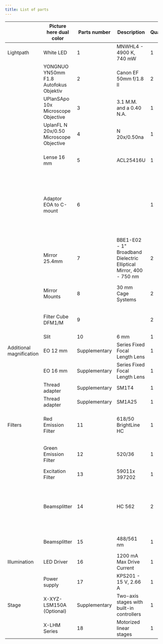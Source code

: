 ```yaml
---
title: List of parts 
---
```


|                          | Picture here dual color                 | Parts number  | Description                    | Quantity | Price 1 unit | Vendor                                                                                                                                                             | Link                                                                                                                                                                                                                                                                                                                                                                                                                                                     |
| ------------------------ | --------------------------------------- | ------------- | ------------------------------ | -------- | ------------ | ------------------------------------------------------------------------------------------------------------------------------------------------------------------ | -------------------------------------------------------------------------------------------------------------------------------------------------------------------------------------------------------------------------------------------------------------------------------------------------------------------------------------------------------------------------------------------------------------------------------------------------------- |
| Lightpath                | White LED                               | 1             | MNWHL4 - 4900 K, 740 mW        | 1        | 155.69       | Thorlabs                                                                                                                                                           | [https://www.thorlabs.de/thorproduct.cfm?partnumber=MNWHL4](https://www.thorlabs.de/thorproduct.cfm?partnumber=MNWHL4)                                                                                                                                                                                                                                                                                                                                   |
|                          | YONGNUO YN50mm F1.8 Autofokus Objektiv  | 2             | Canon EF 50mm f/1.8 II         | 2        | 100          | YONGNUO                                                                                                                                                            | [https://www.amazon.com/](https://www.amazon.com/)                                                                                                                                                                                                                                                                                                                                                                                                       |
|                          | UPlanSApo 10x Microscope Objective      | 3             | 3.1 M.M. and a 0.40 N.A.       | 1        | 1.778        | Olympus                                                                                                                                                            | [https://microscopecentral.com/products/olympus-uplansapo-10x-microscope-objective](https://microscopecentral.com/products/olympus-uplansapo-10x-microscope-objective)                                                                                                                                                                                                                                                                                   |
|                          | UplanFL N 20x/0.50 Microscope Objective | 4             | N 20x/0.50na                   | 1        | 1.162        | Olympus                                                                                                                                                            | [https://spectraservices.com/product/1-u2b5252.html](https://spectraservices.com/product/1-u2b5252.html)                                                                                                                                                                                                                                                                                                                                                 |
|                          | Lense 16 mm                             | 5             | ACL25416U                      | 1        | 28.59        | Thorlabs                                                                                                                                                           | [https://www.thorlabs.de/thorproduct.cfm?partnumber=ACL25416U-A](https://www.thorlabs.de/thorproduct.cfm?partnumber=ACL25416U-A)                                                                                                                                                                                                                                                                                                                         |
|                          | Adaptor EOA to C-mount                  | 6             |                                | 1        | 39           | Kipon                                                                                                                                                              | [https://www.amazon.com/Kipon-Canon-Mount-Camera-Adapter/dp/B00X94AQ12/ref=sr_1_5?crid=1UP8MOVSZ8S3K&keywords=canon+EF+to+c-mount+kipon+bayonet&qid=1654184403&sprefix=canon+ef+to+c-mount+kipon+bayonet%2Caps%2C153&sr=8-5](https://www.amazon.com/Kipon-Canon-Mount-Camera-Adapter/dp/B00X94AQ12/ref=sr_1_5?crid=1UP8MOVSZ8S3K&keywords=canon+EF+to+c-mount+kipon+bayonet&qid=1654184403&sprefix=canon+ef+to+c-mount+kipon+bayonet%2Caps%2C153&sr=8-5) |
|                          | Mirror 25.4mm                           | 7             | BBE1-E02 - 1" Broadband Dielectric Elliptical Mirror, 400 - 750 nm                | 2        |  116.21            | Thorlabs                                                                                                                                                           |                                                                                                                                                                                                                                https://www.thorlabs.de/thorproduct.cfm?partnumber=BBE1-E02                                                                                                                                                                                                                          |
|                          | Mirror Mounts                           | 8             | 30 mm Cage Systems             | 2        | 140.58       | Thorlabs                                                                                                                                                           | [https://www.thorlabs.com/newgrouppage9.cfm?objectgroup_id=6813](https://www.thorlabs.com/newgrouppage9.cfm?objectgroup_id=6813)                                                                                                                                                                                                                                                                                                                         |
|                          | Filter Cube  DFM1/M                     | 9             |                                | 2        | 377.79       | Thorlabs                                                                                                                                                           | [https://www.thorlabs.com/newgrouppage9.cfm?objectgroup_id=12315](https://www.thorlabs.com/newgrouppage9.cfm?objectgroup_id=12315)                                                                                                                                                                                                                                                                                                                       |
|                          | Slit                                    | 10            | 6 mm                           | 1        | 0.1          | Monika.slit                                                                                                                                                        | https://Monika-Slit-Production.com                                                                                                                                                                                                                                                                                                                                                                                                                       |
| Additional magnification | EO 12 mm                                | Supplementary | Series Fixed Focal Length Lens | 1        | 225          | Edmund                                                                                                                                                             | [https://www.edmundoptics.eu/p/12mm-uc-series-fixed-focal-length-lens/2969/](https://www.edmundoptics.eu/p/12mm-uc-series-fixed-focal-length-lens/2969/)                                                                                                                                                                                                                                                                                                 |
|                          | EO 16 mm                                | Supplementary | Series Fixed Focal Length Lens | 1        | 326          | Edmund                                                                                                                                                             | [https://www.edmundoptics.com/p/16mm-c-series-fixed-focal-length-lens/16525/](https://www.edmundoptics.com/p/16mm-c-series-fixed-focal-length-lens/16525/)                                                                                                                                                                                                                                                                                               |
|                          | Thread adapter                          | Supplementary | SM1T4                          | 1        | 26.42        | Thorlabs                                                                                                                                                           | [https://www.thorlabs.com/thorproduct.cfm?partnumber=SM1T4](https://www.thorlabs.com/thorproduct.cfm?partnumber=SM1T4)                                                                                                                                                                                                                                                                                                                                   |
|                          | Thread adapter                          | Supplementary | SM1A25                         | 1        | 20.03        | Thorlabs                                                                                                                                                           | [https://www.thorlabs.de/thorproduct.cfm?partnumber=SM1A25](https://www.thorlabs.de/thorproduct.cfm?partnumber=SM1A25)                                                                                                                                                                                                                                                                                                                                   |
| Filters                  | Red Emission Filter                     | 11            | 618/50 BrightLine HC           | 1        | 406          | Semrock                                                                                                                                                            | [https://www.ahf.de/produkte/spektralanalytik-photonik/optische-filter/einzelfilter/bandpass-filter/600-699-nm/1959/618/50-brightline-hc](https://www.ahf.de/produkte/spektralanalytik-photonik/optische-filter/einzelfilter/bandpass-filter/600-699-nm/1959/618/50-brightline-hc)                                                                                                                                                                       |
|                          | Green Emission Filter                   | 12            | 520/36                         | 1        | 310          | Edmund                                                                                                                                                             | [https://www.edmundoptics.eu/p/520nm-cwl-25mm-dia-36nm-bandwidth-od-6-fluorescence-filter/21570/](https://www.edmundoptics.eu/p/520nm-cwl-25mm-dia-36nm-bandwidth-od-6-fluorescence-filter/21570/)                                                                                                                                                                                                                                                       |
|                          | Excitation Filter                       | 13            | 59011x 397202                  | 1        | 400          | Chroma                                                                                                                                                             | [https://www.chroma.com/products/parts/59011x](https://www.chroma.com/products/parts/59011x)                                                                                                                                                                                                                                                                                                                                                             |
|                          | Beamsplitter                            | 14            | HC 562                         | 2        | 306          | Semrock                                                                                                                                                            | [https://www.ahf.de/en/products/spectral-analysis-photonic/optical-filters/dichroic-beamsplitters/epi-fluorescence-beamsplitters/standard-beamsplitters/longpass/1883/beamsplitter-hc-562](https://www.ahf.de/en/products/spectral-analysis-photonic/optical-filters/dichroic-beamsplitters/epi-fluorescence-beamsplitters/standard-beamsplitters/longpass/1883/beamsplitter-hc-562)                                                                     |
|                          | Beamsplitter                            | 15            | 488/561 nm                     | 1        | 555          | Semrock                                                                                                                                                            | [https://www.idex-hs.com/store/product-detail/di01_r488_561_25x36/fl-006697](https://www.idex-hs.com/store/product-detail/di01_r488_561_25x36/fl-006697)                                                                                                                                                                                                                                                                                                 |
| Illumination             | LED Driver                              | 16            | 1200 mA Max Drive Current      | 1        | 316.53       | Thorlabs                                                                                                                                                           | [https://www.thorlabs.de/thorproduct.cfm?partnumber=LEDD1B](https://www.thorlabs.de/thorproduct.cfm?partnumber=LEDD1B)                                                                                                                                                                                                                                                                                                                                   |
|                          | Power supply                            | 17            | KPS201 - 15 V, 2.66 A          | 1        | 35.94        | Thorlabs                                                                                                                                                           | [https://www.thorlabs.de/thorproduct.cfm?partnumber=KPS201](https://www.thorlabs.de/thorproduct.cfm?partnumber=KPS201)                                                                                                                                                                                                                                                                                                                                   |
| Stage                    | X-XYZ-LSM150A (Optional)                | Supplementary | Two-axis stages with built-in controllers |1                              | 5.246    | Zaber        | [https://www.zaber.com/products/xy-xyz-gantry-systems/XY/specs?part=X-XY-LSM150A](https://www.zaber.com/products/xy-xyz-gantry-systems/XY/specs?part=X-XY-LSM150A) |
|                          | X-LHM Series                            | 18            | Motorized linear stages        | 1        | 3000         | Zaber                                                                                                                                                              | [https://www.zaber.com/products/linear-stages/X-LHM](https://www.zaber.com/products/linear-stages/X-LHM)                                                                                                                                                                                                                                                                                                                                                 |








